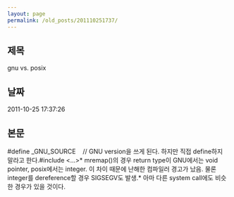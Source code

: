 ```yaml
---
layout: page
permalink: /old_posts/201110251737/
---
```


## 제목
gnu vs. posix

## 날짜
2011-10-25 17:37:26

## 본문

#define _GNU_SOURCE    // GNU version을 쓰게 된다. 하지만 직접 define하지 말라고 한다.#include <...>* mremap()의 경우 return type이 GNU에서는 void pointer, posix에서는 integer. 이 차이 때문에 난해한 컴파일러 경고가 났음. 물론 integer를 dereference할 경우 SIGSEGV도 발생.* 아마 다른 system call에도 비슷한 경우가 있을 것이다.